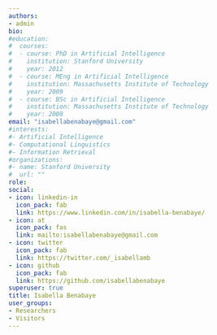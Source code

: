 ```yaml
---
authors:
- admin
bio: 
#education:
#  courses:
#  - course: PhD in Artificial Intelligence
#    institution: Stanford University
#    year: 2012
#  - course: MEng in Artificial Intelligence
#    institution: Massachusetts Institute of Technology
#    year: 2009
#  - course: BSc in Artificial Intelligence
#    institution: Massachusetts Institute of Technology
#    year: 2008
email: "isabellabenabaye@gmail.com"
#interests:
#- Artificial Intelligence
#- Computational Linguistics
#- Information Retrieval
#organizations:
#- name: Stanford University
#  url: ""
role: 
social:
- icon: linkedin-in
  icon_pack: fab
  link: https://www.linkedin.com/in/isabella-benabaye/
- icon: at
  icon_pack: fas
  link: mailto:isabellabenabaye@gmail.com
- icon: twitter
  icon_pack: fab
  link: https://twitter.com/_isabellamb
- icon: github
  icon_pack: fab
  link: https://github.com/isabellabenabaye
superuser: true
title: Isabella Benabaye
user_groups:
- Researchers
- Visitors
---
```


